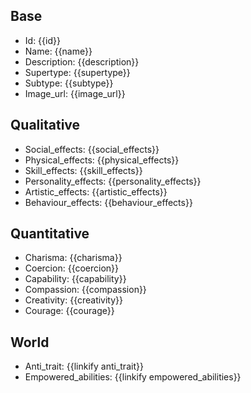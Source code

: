 ## Base
- <span class="text-field" data-tooltip="Text">Id</span>: {{id}}
- <span class="text-field" data-tooltip="Text">Name</span>: {{name}}
- <span class="text-field" data-tooltip="Text">Description</span>: {{description}}
- <span class="text-field" data-tooltip="Text">Supertype</span>: {{supertype}}
- <span class="text-field" data-tooltip="Text">Subtype</span>: {{subtype}}
- <span class="text-field" data-tooltip="Text">Image_url</span>: {{image_url}}

## Qualitative
- <span class="text-field" data-tooltip="Text">Social_effects</span>: {{social_effects}}
- <span class="text-field" data-tooltip="Text">Physical_effects</span>: {{physical_effects}}
- <span class="text-field" data-tooltip="Text">Skill_effects</span>: {{skill_effects}}
- <span class="text-field" data-tooltip="Text">Personality_effects</span>: {{personality_effects}}
- <span class="text-field" data-tooltip="Text">Artistic_effects</span>: {{artistic_effects}}
- <span class="text-field" data-tooltip="Text">Behaviour_effects</span>: {{behaviour_effects}}

## Quantitative
- <span class="number-field" data-tooltip="Number">Charisma</span>: {{charisma}}
- <span class="number-field" data-tooltip="Number">Coercion</span>: {{coercion}}
- <span class="number-field" data-tooltip="Number">Capability</span>: {{capability}}
- <span class="number-field" data-tooltip="Number">Compassion</span>: {{compassion}}
- <span class="number-field" data-tooltip="Number">Creativity</span>: {{creativity}}
- <span class="number-field" data-tooltip="Number">Courage</span>: {{courage}}

## World
- <span class="link-field" data-tooltip="Single Trait">Anti_trait</span>: {{linkify anti_trait}}
- <span class="multi-link-field" data-tooltip="Multi Ability">Empowered_abilities</span>: {{linkify empowered_abilities}}
